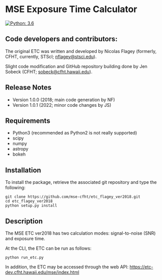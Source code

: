 MSE Exposure Time Calculator 
============================================================

[![Python: 3.6](https://img.shields.io/badge/Python->3.6-blue.svg)](#)
		
Code developers and contributors:
---------------------------------
The original ETC was written and developed by Nicolas Flagey
(formerly, CFHT, currently, STScI; nflagey@stsci.edu).

Slight code modification and GitHub repository building done by
Jen Sobeck (CFHT; sobeck@cfht.hawaii.edu).


Release Notes
------------
* Version 1.0.0  (2018; main code generation by NF)
* Version 1.0.1  (2022; minor code changes by JS)

Requirements
------------
* Python3 (recommended as Python2 is not really supported)
* scipy 
* numpy
* astropy
* bokeh

Installation
------------
To install the package, retrieve the associated git repository and type
the following: 
  
    git clone https://github.com/mse-cfht/etc_flagey_ver2018.git
    cd etc_flagey_ver2018
    python setup.py install


Description
-----------
The MSE ETC ver2018 has two calculation modes: signal-to-noise (SNR)
and exposure time. 

At the CLI, the ETC can be run as follows:

    python run_etc.py 


In addition, the ETC may be accessed through the web API: https://etc-dev.cfht.hawaii.edu/mse/index.html
